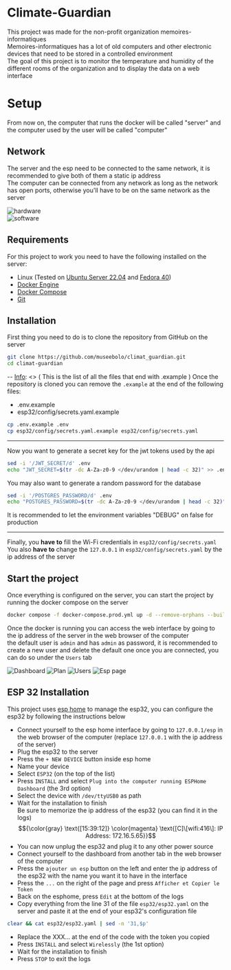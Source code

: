 [Info]: <> (
	All the information that are likely to need to be updated have a comment above them like this one
)
# Climate-Guardian
This project was made for the non-profit organization memoires-informatiques\
Memoires-informatiques has a lot of old computers and other electronic devices that need to be stored in a controlled environment\
The goal of this project is to monitor the temperature and humidity of the different rooms of the organization and to display the data on a web interface

# Setup
From now on, the computer that runs the docker will be called "server" and
the computer used by the user will be called "computer"

## Network
The server and the esp need to be connected to the same network, it is recommended to give both of them a static ip address\
The computer can be connected from any network as long as the network has open ports, otherwise you'll have to be on the same network as the server

![hardware](/.assets/hardware-diagram.png)\
![software](/.assets/software-diagram.png)

## Requirements
For this project to work you need to have the following installed on the server:
- Linux (Tested on [Ubuntu Server 22.04](https://ubuntu.com/download/server) and [Fedora 40](https://fedoraproject.org/workstation/download))
- [Docker Engine](https://docs.docker.com/engine/install/ubuntu/)
- [Docker Compose](https://docs.docker.com/compose/install/)
- [Git](https://git-scm.com/book/en/v2/Getting-Started-Installing-Git)

## Installation
First thing you need to do is to clone the repository from GitHub on the server
```bash
git clone https://github.com/museebolo/climat_guardian.git
cd climat-guardian
```

--
[Info]: <> (
	This is the list of all the files that end with .example
)
Once the repository is cloned you can remove the `.example` at the end of the following files:
- .env.example
- esp32/config/secrets.yaml.example
```bash
cp .env.example .env
cp esp32/config/secrets.yaml.example esp32/config/secrets.yaml
```

---
Now you want to generate a secret key for the jwt tokens used by the api
```bash
sed -i '/JWT_SECRET/d' .env
echo "JWT_SECRET=$(tr -dc A-Za-z0-9 </dev/urandom | head -c 32)" >> .env
```

You may also want to generate a random password for the database
```bash
sed -i '/POSTGRES_PASSWORD/d' .env
echo "POSTGRES_PASSWORD=$(tr -dc A-Za-z0-9 </dev/urandom | head -c 32)" >> .env
```

It is recommended to let the environment variables "DEBUG" on false for production

---
Finally, you **have to** fill the Wi-Fi credentials in `esp32/config/secrets.yaml`\
You also **have to** change the `127.0.0.1` in `esp32/config/secrets.yaml` by the ip address of the server

## Start the project
Once everything is configured on the server, you can start the project by running the docker compose on the server
```bash
docker compose -f docker-compose.prod.yml up -d --remove-orphans --build
```
Once the docker is running you can access the web interface by going to the ip address of the server in the web browser of the computer\
the default user is `admin` and has `admin` as password, it is recommended to create a new user and delete the default one once you are connected, you can do so under the ``Users`` tab

![Dashboard](/.assets/dashboard.png)
![Plan](/.assets/plan.png)
![Users](/.assets/users.png)
![Esp page](/.assets/esp.png)

## ESP 32 Installation
This project uses [esp home](https://github.com/esphome/esphome) to manage the esp32, you can configure the esp32 by following the instructions below
- Connect yourself to the esp home interface by going to `127.0.0.1/esp` in the web browser of the computer (replace `127.0.0.1` with the ip address of the server)
- Plug the esp32 to the server
- Press the `+ NEW DEVICE` button inside esp home
- Name your device
- Select `ESP32` (on the top of the list)
- Press `INSTALL` and select `Plug into the computer running ESPHome Dashboard` (the 3rd option)
- Select the device with ``/dev/ttyUSB0`` as path
- Wait for the installation to finish\
Be sure to memorize the ip address of the esp32 (you can find it in the logs)
$${\color{gray} \text{[15:39:12]} \color{magenta} \text{[C]\[wifi:416\]:   IP Address: 172.16.5.65}}$$
- You can now unplug the esp32 and plug it to any other power source
- Connect yourself to the dashboard from another tab in the web browser of the computer
- Press the ``ajouter un esp`` button on the left and enter the ip address of the esp32 with the name you want it to have in the interface
- Press the ``...`` on the right of the page and press ``Afficher et Copier le Token``
- Back on the esphome, press `Edit` at the bottom of the logs
- Copy everything from the line 31 of the file `esp32/esp32.yaml` on the server and paste it at the end of your esp32's configuration file
```bash
clear && cat esp32/esp32.yaml | sed -n '31,$p'
```
- Replace the XXX... at the end of the code with the token you copied
- Press `INSTALL` and select `Wirelessly` (the 1st option)
- Wait for the installation to finish
- Press `STOP` to exit the logs

